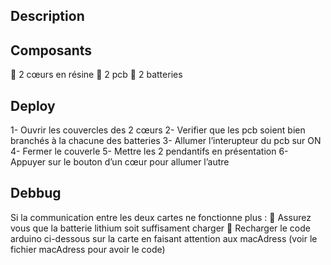 ## Description

## Composants
	2 cœurs en résine 
	2 pcb 
	2 batteries 

## Deploy
1-	Ouvrir les couvercles des 2 cœurs 
2-	Verifier que les pcb soient bien branchés à la chacune des batteries 
3-	Allumer l’interupteur du pcb sur ON
4-	Fermer le couverle 
5-	Mettre les 2 pendantifs en présentation 
6-	Appuyer sur le bouton d’un cœur pour allumer l’autre 

## Debbug
Si la communication entre les deux cartes ne fonctionne plus : 
	Assurez vous que la batterie lithium soit suffisament charger 
	Recharger le code arduino ci-dessous sur la carte en faisant attention aux macAdress (voir le fichier macAdress pour avoir le code)
